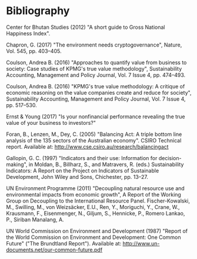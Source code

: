 # Bibliography

Center for Bhutan Studies (2012) "A short guide to Gross National Happiness Index".

Chapron, G. (2017) "The environment needs cryptogovernance", Nature, Vol. 545, pp. 403–405.

Coulson, Andrea B. (2016) "Approaches to quantify value from business to society: Case studies of KPMG's true value methodology", Sustainability Accounting, Management and Policy Journal, Vol. 7 Issue 4, pp. 474–493.

Coulson, Andrea B. (2016) "KPMG's true value methodology: A critique of economic reasoning on the value companies create and reduce for society", Sustainability Accounting, Management and Policy Journal, Vol. 7 Issue 4, pp. 517–530.

Ernst & Young (2017) "Is your nonfinancial performance revealing the true value of your business to investors?"

Foran, B., Lenzen, M., Dey, C. (2005) "Balancing Act: A triple bottom line analysis of the 135 sectors of the Australian economy". CSIRO Technical report. Available at: http://www.cse.csiro.au/research/balancingact

Gallopin, G. C. (1997) "Indicators and their use: Information for decision-making", in Moldan, B., Billharz, S., and Matravers, R. (eds.) Sustainability Indicators: A Report on the Project on Indicators of Sustainable Development, John Wiley and Sons, Chichester, pp. 13–27.

UN Environment Programme (2011) "Decoupling natural resource use and environmental impacts from economic growth", A Report of the Working Group on Decoupling to the International Resource Panel. Fischer-Kowalski, M., Swilling, M., von Weizsäcker, E.U., Ren, Y., Moriguchi, Y., Crane, W., Krausmann, F., Eisenmenger, N., Giljum, S., Hennicke, P., Romero Lankao, P., Siriban Manalang, A.

UN World Commission on Environment and Development (1987) "Report of the World Commission on Environment and
Development: One Common Future" ("The Brundtland Report"). Available at: http://www.un-documents.net/our-common-future.pdf

